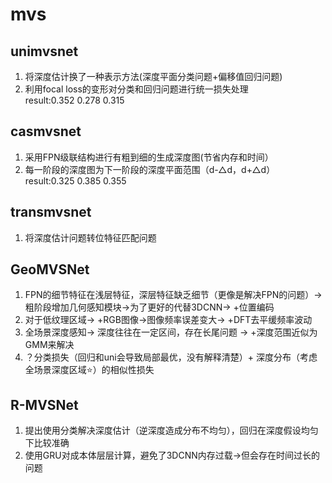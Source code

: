 # mvs
## unimvsnet
1. 将深度估计换了一种表示方法(深度平面分类问题+偏移值回归问题) 
2. 利用focal loss的变形对分类和回归问题进行统一损失处理  
result:0.352 0.278 0.315
## casmvsnet
1. 采用FPN级联结构进行有粗到细的生成深度图(节省内存和时间）
2. 每一阶段的深度图为下一阶段的深度平面范围（d-△d，d+△d）
result:0.325 0.385 0.355  
## transmvsnet 
1. 将深度估计问题转位特征匹配问题  
## GeoMVSNet 
1. FPN的细节特征在浅层特征，深层特征缺乏细节（更像是解决FPN的问题）->粗阶段增加几何感知模块->为了更好的代替3DCNN-> +位置编码  
2. 对于低纹理区域-> +RGB图像->图像频率误差变大-> +DFT去平缓频率波动  
3. 全场景深度感知-> 深度往往在一定区间，存在长尾问题 -> +深度范围近似为GMM来解决  
4. ？分类损失（回归和uni会导致局部最优，没有解释清楚）+ 深度分布（考虑全场景深度区域⭐️）的相似性损失  
## R-MVSNet  
1. 提出使用分类解决深度估计（逆深度造成分布不均匀），回归在深度假设均匀下比较准确  
2. 使用GRU对成本体层层计算，避免了3DCNN内存过载->但会存在时间过长的问题  
